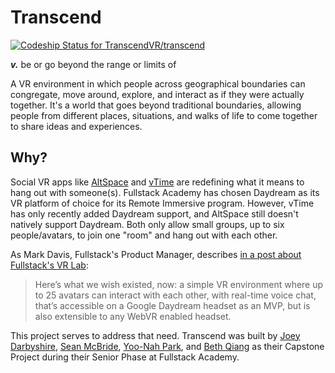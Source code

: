 # Transcend

[ ![Codeship Status for TranscendVR/transcend](https://app.codeship.com/projects/99da1ca0-c4d2-0134-5840-0ea22bbd4aa1/status?branch=master)](https://app.codeship.com/projects/198072)

***v.*** be or go beyond the range or limits of

A VR environment in which people across geographical boundaries can congregate, move around, explore, and interact as if they were actually together. It's a world that goes beyond traditional boundaries, allowing people from different places, situations, and walks of life to come together to share ideas and experiences.

## Why?

Social VR apps like [AltSpace](https://altvr.com/) and [vTime](https://vtime.net/) are redefining what it means to hang out with someone(s). Fullstack Academy has chosen Daydream as its VR platform of choice for its Remote Immersive program. However, vTime has only recently added Daydream support, and AltSpace still doesn't natively support Daydream. Both only allow small groups, up to six people/avatars, to join one "room" and hang out with each other.

As Mark Davis, Fullstack's Product Manager, describes [in a post about Fullstack's VR Lab](https://www.fullstackacademy.com/blog/vr-lab-jan-2017):

> Here’s what we wish existed, now: a simple VR environment where up to 25 avatars can interact with each other, with real-time voice chat, that’s accessible on a Google Daydream headset as an MVP, but is also extensible to any WebVR enabled headset.

This project serves to address that need. Transcend was built by [Joey Darbyshire](https://github.com/Jmikeydarby), [Sean McBride](https://github.com/spmcbride1201), [Yoo-Nah Park](https://github.com/parky22), and [Beth Qiang](https://github.com/bethqiang) as their Capstone Project during their Senior Phase at Fullstack Academy.
